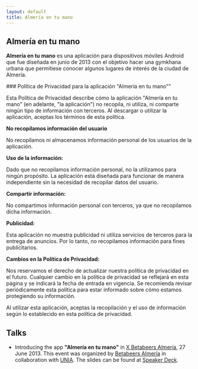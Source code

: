 ```yaml
---
layout: default
title: Almería en tu mano
---
```


## Almería en tu mano

**Almería en tu mano** es una aplicación para dispositivos móviles Android que
fue diseñada en junio de 2013 con el objetivo hacer una gymkhana urbana que
permitiese conocer algunos lugares de interés de la ciudad de Almería.

### Política de Privacidad para la aplicación "Almería en tu mano""

Esta Política de Privacidad describe cómo la aplicación "Almería en tu mano" (en
adelante, "la aplicación") no recopila, ni utiliza, ni comparte ningún tipo de
información con terceros. Al descargar o utilizar la aplicación, aceptas los
términos de esta política.

**No recopilamos información del usuario** 

No recopilamos ni almacenamos información personal de los usuarios de la
aplicación.

**Uso de la información:** 

Dado que no recopilamos información personal, no la utilizamos para ningún
propósito. La aplicación está diseñada para funcionar de manera independiente
sin la necesidad de recopilar datos del usuario.

**Compartir información:** 

No compartimos información personal con terceros, ya que no recopilamos dicha
información.

**Publicidad:**

Esta aplicación no muestra publicidad ni utiliza servicios de terceros para la
entrega de anuncios. Por lo tanto, no recopilamos información para fines
publicitarios.

**Cambios en la Política de Privacidad:**

Nos reservamos el derecho de actualizar nuestra política de privacidad en el
futuro. Cualquier cambio en la política de privacidad se reflejará en esta
página y se indicará la fecha de entrada en vigencia. Se recomienda revisar
periódicamente esta política para estar informado sobre cómo estamos protegiendo
su información.

Al utilizar esta aplicación, aceptas la recopilación y el uso de información
según lo establecido en esta política de privacidad.

## Talks

* Introducing the app **"Almería en tu mano"** in [X Betabeers Almería](http://betabeers.com/event/x-betabeers-almeria-1061/), 27 June 2013. This event was organized by [Betabeers Almería](https://twitter.com/betabeersALM) in collaboration with [UNIA](http://unia.ual.es). The slides can be found at [Speaker Deck](https://speakerdeck.com/josejuansanchez/almeria-en-tu-mano).